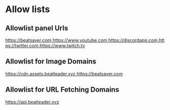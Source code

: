 # Allow lists

## Allowlist panel Urls

https://beatsaver.com,https://www.youtube.com,https://discordapp.com,https://twitter.com,https://www.twitch.tv

## Allowlist for Image Domains

https://cdn.assets.beatleader.xyz,https://beatsaver.com

## Allowlist for URL Fetching Domains

https://api.beatleader.xyz